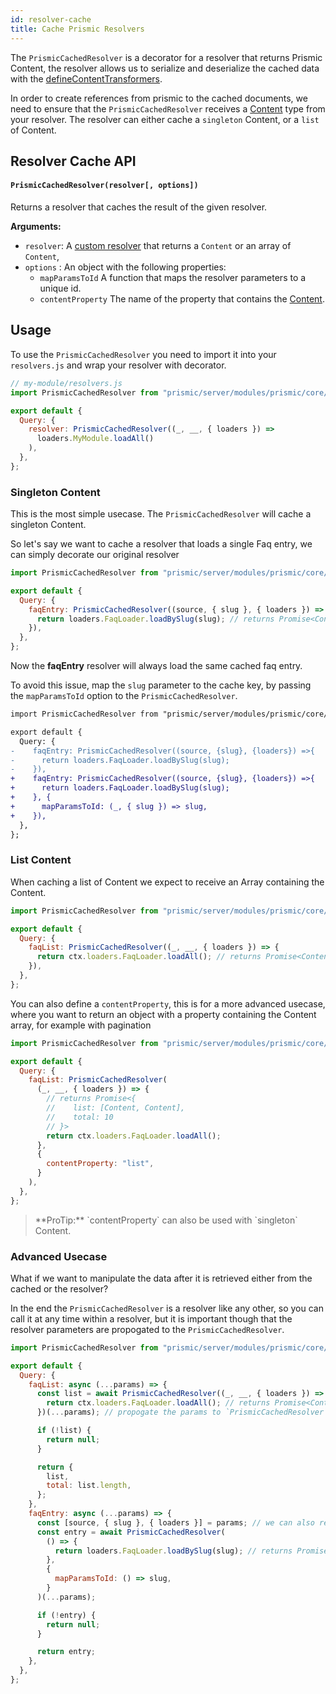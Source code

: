 ```yaml
---
id: resolver-cache
title: Cache Prismic Resolvers
---
```


The `PrismicCachedResolver` is a decorator for a resolver that returns Prismic Content, the resolver allows us to serialize and deserialize the cached data with the [defineContentTransformers](/docs/prismic/expose-content.html#defineContentTransformers-typeIdentifier-options).

In order to create references from prismic to the cached documents, we need to ensure that the `PrismicCachedResolver` receives a [Content](https://gitlab.com/front-commerce/front-commerce-prismic/-/blob/main/prismic/server/modules/prismic/core/loaders/Content.js) type from your resolver. The resolver can either cache a `singleton` Content, or a `list` of Content.

## Resolver Cache API

#### `PrismicCachedResolver(resolver[, options])`

Returns a resolver that caches the result of the given resolver.

**Arguments:**

- `resolver`: A [custom resolver](/docs/advanced/graphql/change-resolver-behavior.html#Implement-your-custom-resolver-logic) that returns a `Content` or an array of `Content`,
- `options` : An object with the following properties:
  - `mapParamsToId` A function that maps the resolver parameters to a unique id.
  - `contentProperty` The name of the property that contains the [Content](https://gitlab.com/front-commerce/front-commerce-prismic/-/blob/main/prismic/server/modules/prismic/core/loaders/Content.js).

## Usage

To use the `PrismicCachedResolver` you need to import it into your `resolvers.js` and wrap your resolver with decorator.

```js
// my-module/resolvers.js
import PrismicCachedResolver from "prismic/server/modules/prismic/core/cache/PrismicCachedResolver";

export default {
  Query: {
    resolver: PrismicCachedResolver((_, __, { loaders }) =>
      loaders.MyModule.loadAll()
    ),
  },
};
```

### Singleton Content

This is the most simple usecase. The `PrismicCachedResolver` will cache a singleton Content.

So let's say we want to cache a resolver that loads a single Faq entry, we can simply decorate our original resolver

```js
import PrismicCachedResolver from "prismic/server/modules/prismic/core/cache/PrismicCachedResolver";

export default {
  Query: {
    faqEntry: PrismicCachedResolver((source, { slug }, { loaders }) => {
      return loaders.FaqLoader.loadBySlug(slug); // returns Promise<Content>
    }),
  },
};
```

Now the **faqEntry** resolver will always load the same cached faq entry.

To avoid this issue, map the `slug` parameter to the cache key, by passing the `mapParamsToId` option to the `PrismicCachedResolver`.

```diff
import PrismicCachedResolver from "prismic/server/modules/prismic/core/cache/PrismicCachedResolver";

export default {
  Query: {
-    faqEntry: PrismicCachedResolver((source, {slug}, {loaders}) =>{
-      return loaders.FaqLoader.loadBySlug(slug);
-    }),
+    faqEntry: PrismicCachedResolver((source, {slug}, {loaders}) =>{
+      return loaders.FaqLoader.loadBySlug(slug);
+    }, {
+      mapParamsToId: (_, { slug }) => slug,
+    }),
  },
};
```

### List Content

When caching a list of Content we expect to receive an Array containing the Content.

```js
import PrismicCachedResolver from "prismic/server/modules/prismic/core/cache/PrismicCachedResolver";

export default {
  Query: {
    faqList: PrismicCachedResolver((_, __, { loaders }) => {
      return ctx.loaders.FaqLoader.loadAll(); // returns Promise<Content[]>
    }),
  },
};
```

You can also define a `contentProperty`, this is for a more advanced usecase, where you want to return an object with a property containing the Content array, for example with pagination

```js
import PrismicCachedResolver from "prismic/server/modules/prismic/core/cache/PrismicCachedResolver";

export default {
  Query: {
    faqList: PrismicCachedResolver(
      (_, __, { loaders }) => {
        // returns Promise<{
        //    list: [Content, Content],
        //    total: 10
        // }>
        return ctx.loaders.FaqLoader.loadAll();
      },
      {
        contentProperty: "list",
      }
    ),
  },
};
```

<blockquote class="info">
  **ProTip:** `contentProperty` can also be used with `singleton` Content.
</blockquote>

### Advanced Usecase

What if we want to manipulate the data after it is retrieved either from the cached or the resolver?

In the end the `PrismicCachedResolver` is a resolver like any other, so you can call it at any time within a resolver, but it is important though that the resolver parameters are propogated to the `PrismicCachedResolver`.

```js
import PrismicCachedResolver from "prismic/server/modules/prismic/core/cache/PrismicCachedResolver";

export default {
  Query: {
    faqList: async (...params) => {
      const list = await PrismicCachedResolver((_, __, { loaders }) => {
        return ctx.loaders.FaqLoader.loadAll(); // returns Promise<Content[]>
      })(...params); // propogate the params to `PrismicCachedResolver`

      if (!list) {
        return null;
      }

      return {
        list,
        total: list.length,
      };
    },
    faqEntry: async (...params) => {
      const [source, { slug }, { loaders }] = params; // we can also reuse the params from the current resolver
      const entry = await PrismicCachedResolver(
        () => {
          return loaders.FaqLoader.loadBySlug(slug); // returns Promise<Content>
        },
        {
          mapParamsToId: () => slug,
        }
      )(...params);

      if (!entry) {
        return null;
      }

      return entry;
    },
  },
};
```
